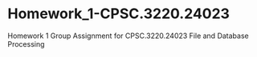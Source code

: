 # Homework_1-CPSC.3220.24023
Homework 1 Group Assignment for CPSC.3220.24023 File and Database Processing
